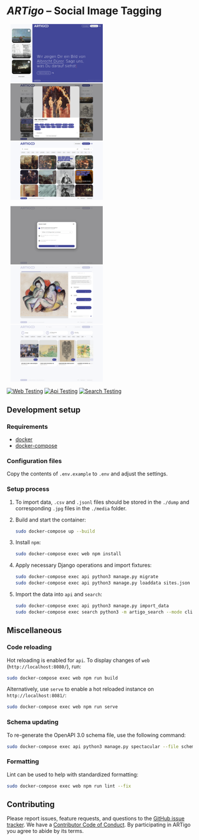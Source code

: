 # *ARTigo* – Social Image Tagging

<p float="left">
	<img src="images/home.png" width="250" hspace="10" />
	<img src="images/search-modal.png" width="250" hspace="10" /> 
	<img src="images/search.jpg" width="250" hspace="10" />
</p>

<p float="left">
	<img src="images/game-config.png" width="250" hspace="10" />
	<img src="images/game.png" width="250" hspace="10" /> 
	<img src="images/game-result.png" width="250" hspace="10" />
</p>


[![Web Testing](https://github.com/arthist-lmu/artigo/actions/workflows/build-web-testing.yml/badge.svg)](https://github.com/arthist-lmu/artigo/actions/workflows/build-web-testing.yml)
[![Api Testing](https://github.com/arthist-lmu/artigo/actions/workflows/build-api-testing.yml/badge.svg)](https://github.com/arthist-lmu/artigo/actions/workflows/build-api-testing.yml)
[![Search Testing](https://github.com/arthist-lmu/artigo/actions/workflows/build-search-testing.yml/badge.svg)](https://github.com/arthist-lmu/artigo/actions/workflows/build-search-testing.yml)

## Development setup

### Requirements
* [docker](https://docs.docker.com/get-docker/)
* [docker-compose](https://docs.docker.com/compose/install/)

### Configuration files
Copy the contents of `.env.example` to `.env` and adjust the settings.

### Setup process
1. To import data, `.csv` and `.jsonl` files should be stored in the `./dump` and corresponding `.jpg` files in the `./media` folder.

2. Build and start the container:
	```sh
	sudo docker-compose up --build
	```

3. Install `npm`:
	```sh
	sudo docker-compose exec web npm install
	```

4. Apply necessary Django operations and import fixtures:
	```sh
	sudo docker-compose exec api python3 manage.py migrate
	sudo docker-compose exec api python3 manage.py loaddata sites.json
	```

5. Import the data into `api` and `search`:
	```sh
	sudo docker-compose exec api python3 manage.py import_data
	sudo docker-compose exec search python3 -m artigo_search --mode client --task insert
	```


## Miscellaneous

### Code reloading
Hot reloading is enabled for `api`. To display changes of `web` (`http://localhost:8080/`), run:
```sh
sudo docker-compose exec web npm run build
```

Alternatively, use `serve` to enable a hot reloaded instance on `http://localhost:8081/`:
```sh
sudo docker-compose exec web npm run serve
```

### Schema updating
To re-generate the OpenAPI 3.0 schema file, use the following command:
```sh
sudo docker-compose exec api python3 manage.py spectacular --file schema.yml
```

### Formatting
Lint can be used to help with standardized formatting:
```sh
sudo docker-compose exec web npm run lint --fix
```


## Contributing

Please report issues, feature requests, and questions to the [GitHub issue tracker](https://github.com/arthist-lmu/artigo/issues). We have a [Contributor Code of Conduct](https://github.com/arthist-lmu/artigo/blob/master/CODE_OF_CONDUCT.md). By participating in ARTigo you agree to abide by its terms.
